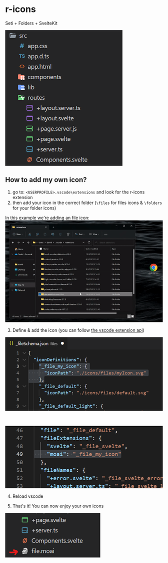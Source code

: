 # r-icons

Seti + Folders + SvelteKit

![example](resorces/example.png)

## How to add my own icon?

1. go to: `<USERPROFILE>.vscode\extensions` and look for the r-icons extension
2. then add your icon in the correct folder (`\files` for files icons & `\folders` for your folder icons)

In this example we're adding an file icon:
![doc_adding_icon](resorces/doc_adding_icon.gif)

3. Define & add the icon (you can follow [the vscode extension api](https://code.visualstudio.com/api/extension-guides/file-icon-theme))

![define icon](resorces/doc_define_icon.png)

<br />

![use icon](resorces/doc_use_icon.png)

4. Reload vscode

5. That's it! You can now enjoy your own icons

![your own icon](resorces/doc_icon_example.png)
